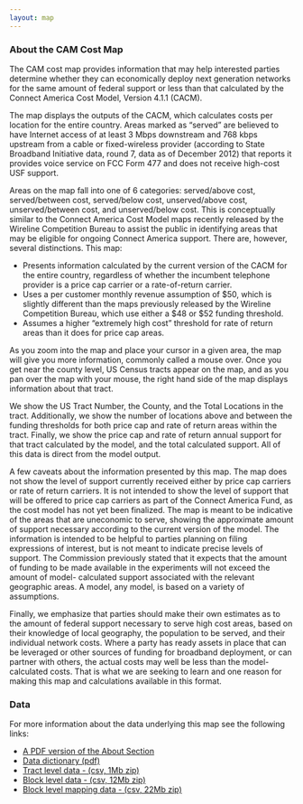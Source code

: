 ```yaml
---
layout: map
---
```

### About the CAM Cost Map

The CAM cost map provides information that may help interested parties determine whether they can economically deploy next generation networks for the same amount of federal support or less than that calculated by the Connect America Cost Model, Version 4.1.1 (CACM).

The map displays the outputs of the CACM, which calculates costs per location for the entire country. Areas marked as “served” are believed to have Internet access of at least 3 Mbps downstream and 768 kbps upstream from a cable or fixed-wireless provider (according to State Broadband Initiative data, round 7, data as of December 2012) that reports it provides voice service on FCC Form 477 and does not receive high-cost USF support.

Areas on the map fall into one of 6 categories: served/above cost, served/between cost, served/below cost, unserved/above cost, unserved/between cost, and unserved/below cost. This is conceptually similar to the Connect America Cost Model maps recently released by the Wireline Competition Bureau to assist the public in identifying areas that may be eligible for ongoing Connect America support. There are, however, several distinctions. This map:

* Presents information calculated by the current version of the CACM for the entire country, regardless of whether the incumbent telephone provider is a price cap carrier or a rate-of-return carrier. 
* Uses a per customer monthly revenue assumption of $50, which is slightly different than the maps previously released by the Wireline Competition Bureau, which use either a $48 or $52 funding threshold.
* Assumes a higher “extremely high cost” threshold for rate of return areas than it does for price cap areas.

As you zoom into the map and place your cursor in a given area, the map will give you more information, commonly called a mouse over. Once you get near the county level, US Census tracts appear on the map, and as you pan over the map with your mouse, the right hand side of the map displays information about that tract.

We show the US Tract Number, the County, and the Total Locations in the tract. Additionally, we show the number of locations above and between the funding thresholds for both price cap and rate of return areas within the tract. Finally, we show the price cap and rate of return annual support for that tract calculated by the model, and the total calculated support. All of this data is direct from the model output.

A few caveats about the information presented by this map. The map does not show the level of support currently received either by price cap carriers or rate of return carriers. It is not intended to show the level of support that will be offered to price cap carriers as part of the Connect America Fund, as the cost model has not yet been finalized. The map is meant to be indicative of the areas that are uneconomic to serve, showing the approximate amount of support necessary according to the current version of the model. The information is intended to be helpful to parties planning on filing expressions of interest, but is not meant to indicate precise levels of support. The Commission previously stated that it expects that the amount of funding to be made available in the experiments will not exceed the amount of model- calculated support associated with the relevant geographic areas. A model, any model, is based on a variety of assumptions.

Finally, we emphasize that parties should make their own estimates as to the amount of federal support necessary to serve high cost areas, based on their knowledge of local geography, the population to be served, and their individual network costs. Where a party has ready assets in place that can be leveraged or other sources of funding for broadband deployment, or can partner with others, the actual costs may well be less than the model-calculated costs. That is what we are seeking to learn and one reason for making this map and calculations available in this format.

### Data

For more information about the data underlying this map see the following links:

* [A PDF version of the About Section](http://data.fcc.gov/download/cam4map/ReadMe.pdf) 
* [Data dictionary (pdf)](http://data.fcc.gov/download/cam4map/DataDictionary.pdf)
* [Tract level data - (csv, 1Mb zip)](http://data.fcc.gov/download/cam4map/cam_tract.zip) 
* [Block level data - (csv, 12Mb zip) ](http://data.fcc.gov/download/cam4map/cam_block.zip)
* [Block level mapping data - (csv, 22Mb zip)](http://data.fcc.gov/download/cam4map/cam_block_mapping.zip) 

